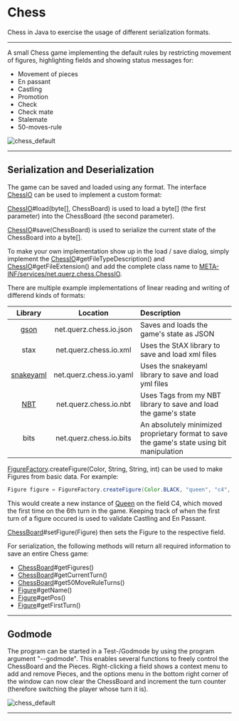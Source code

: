 # Chess
Chess in Java to exercise the usage of different serialization formats.

---

A small Chess game implementing the default rules by restricting movement of figures, highlighting fields and showing status messages for:
- Movement of pieces
- En passant
- Castling
- Promotion
- Check
- Check mate
- Stalemate
- 50-moves-rule

![chess_default](https://raw.githubusercontent.com/Querz/chess/616ca78d9c6e24668c923a7b2aa6da3b76f48aa3/assets/chess_default.png)

---

## Serialization and Deserialization

The game can be saved and loaded using any format. The interface [ChessIO](https://github.com/Querz/chess/blob/master/src/main/java/net/querz/chess/ChessIO.java) can be used to implement a custom format:

[ChessIO](https://github.com/Querz/chess/blob/master/src/main/java/net/querz/chess/ChessIO.java)#load(byte[], ChessBoard) is used to load a byte[] (the first parameter) into the ChessBoard (the second parameter).

[ChessIO](https://github.com/Querz/chess/blob/master/src/main/java/net/querz/chess/ChessIO.java)#save(ChessBoard) is used to serialize the current state of the ChessBoard into a byte[].

To make your own implementation show up in the load / save dialog, simply implement the [ChessIO](https://github.com/Querz/chess/blob/master/src/main/java/net/querz/chess/ChessIO.java)#getFileTypeDescription() and [ChessIO](https://github.com/Querz/chess/blob/master/src/main/java/net/querz/chess/ChessIO.java)#getFileExtension() and add the complete class name to [META-INF/services/net.querz.chess.ChessIO](https://github.com/Querz/chess/blob/master/src/main/resources/META-INF/services/net.querz.chess.ChessIO).

There are multiple example implementations of linear reading and writing of differend kinds of formats:

| Library | Location | Description |
| :-------: | :--------: | :------------ |
| [gson](https://github.com/google/gson) | net.querz.chess.io.json | Saves and loads the game's state as JSON |
| stax | net.querz.chess.io.xml  | Uses the StAX library to save and load xml files |
| [snakeyaml](https://bitbucket.org/asomov/snakeyaml) | net.querz.chess.io.yaml | Uses the snakeyaml library to save and load yml files |
| [NBT](https://github.com/Querz/NBT) | net.querz.chess.io.nbt | Uses Tags from my NBT library to save and load the game's state |
| bits | net.querz.chess.io.bits | An absolutely minimized proprietary format to save the game's state using bit manipulation |

[FigureFactory](https://github.com/Querz/chess/blob/master/src/main/java/net/querz/chess/FigureFactory.java).createFigure(Color, String, String, int) can be used to make Figures from basic data. For example:
```java
Figure figure = FigureFactory.createFigure(Color.BLACK, "queen", "c4", 6);
```
This would create a new instance of [Queen](https://github.com/Querz/chess/blob/master/src/main/java/net/querz/chess/figure/Queen.java) on the field C4, which moved the first time on the 6th turn in the game. Keeping track of when the first turn of a figure occured is used to validate Castling and En Passant.

[ChessBoard](https://github.com/Querz/chess/blob/master/src/main/java/net/querz/chess/ChessBoard.java)#setFigure(Figure) then sets the Figure to the respective field.

For serialization, the following methods will return all required information to save an entire Chess game:

- [ChessBoard](https://github.com/Querz/chess/blob/master/src/main/java/net/querz/chess/ChessBoard.java)#getFigures()
- [ChessBoard](https://github.com/Querz/chess/blob/master/src/main/java/net/querz/chess/ChessBoard.java)#getCurrentTurn()
- [ChessBoard](https://github.com/Querz/chess/blob/master/src/main/java/net/querz/chess/ChessBoard.java)#get50MoveRuleTurns()
- [Figure](https://github.com/Querz/chess/blob/master/src/main/java/net/querz/chess/figure/Figure.java)#getName()
- [Figure](https://github.com/Querz/chess/blob/master/src/main/java/net/querz/chess/figure/Figure.java)#getPos()
- [Figure](https://github.com/Querz/chess/blob/master/src/main/java/net/querz/chess/figure/Figure.java)#getFirstTurn()

---

## Godmode

The program can be started in a Test-/Godmode by using the program argument "--godmode". This enables several functions to freely control the ChessBoard and the Pieces. Right-clicking a field shows a context menu to add and remove Pieces, and the options menu in the bottom right corner of the window can now clear the ChessBoard and increment the turn counter (therefore switching the player whose turn it is).

![chess_default](https://raw.githubusercontent.com/Querz/chess/616ca78d9c6e24668c923a7b2aa6da3b76f48aa3/assets/chess_godmode.png)

---
